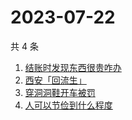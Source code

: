 # 2023-07-22

共 4 条

<!-- BEGIN -->
<!-- 最后更新时间 Sat Jul 22 2023 23:06:44 GMT+0800 (China Standard Time) -->

1. [结账时发现东西很贵咋办](https://www.zhihu.com/search?q=结账时发现东西很贵咋办)
1. [西安「回流生」](https://www.zhihu.com/search?q=西安「回流生」)
1. [穿洞洞鞋开车被罚](https://www.zhihu.com/search?q=穿洞洞鞋开车被罚)
1. [人可以节俭到什么程度](https://www.zhihu.com/search?q=人可以节俭到什么程度)

<!-- END -->
